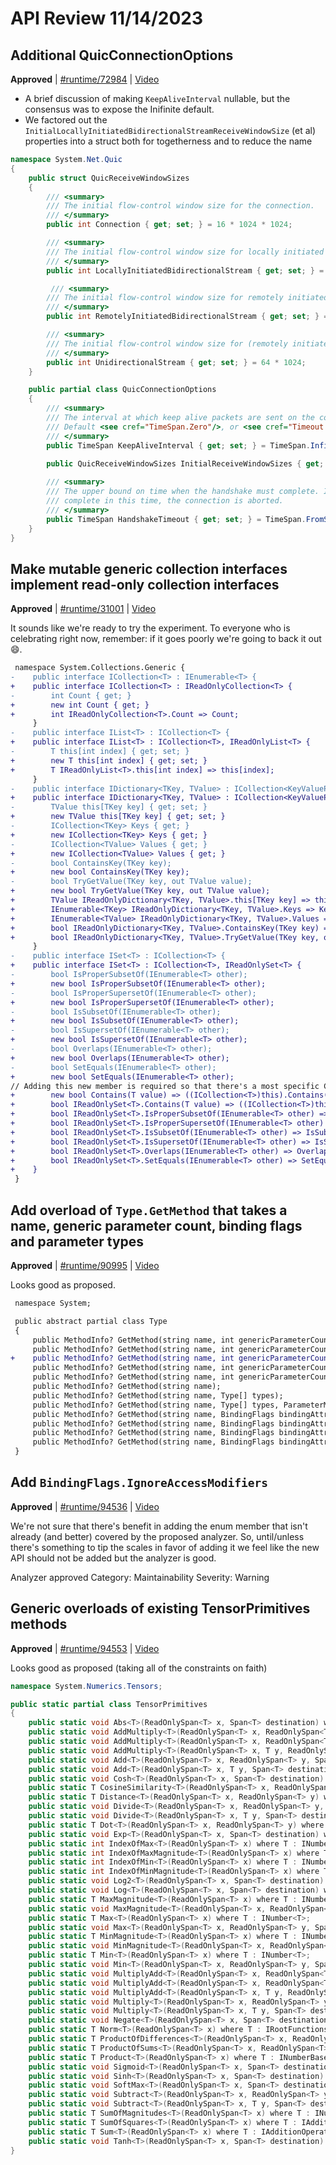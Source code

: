 # API Review 11/14/2023

## Additional QuicConnectionOptions

**Approved** | [#runtime/72984](https://github.com/dotnet/runtime/issues/72984#issuecomment-1810933700) | [Video](https://www.youtube.com/watch?v=2NsF2PBS02w&t=0h0m0s)


* A brief discussion of making `KeepAliveInterval` nullable, but the consensus was to expose the Inifinite default.
* We factored out the `InitialLocallyInitiatedBidirectionalStreamReceiveWindowSize` (et al) properties into a struct both for togetherness and to reduce the name

```C#
namespace System.Net.Quic
{
    public struct QuicReceiveWindowSizes
    {
        /// <summary>
        /// The initial flow-control window size for the connection.
        /// </summary>
        public int Connection { get; set; } = 16 * 1024 * 1024;

        /// <summary>
        /// The initial flow-control window size for locally initiated bidirectional streams.
        /// </summary>
        public int LocallyInitiatedBidirectionalStream { get; set; } = 64 * 1024;

         /// <summary>
        /// The initial flow-control window size for remotely initiated bidirectional streams.
        /// </summary>
        public int RemotelyInitiatedBidirectionalStream { get; set; } = 64 * 1024;

        /// <summary>
        /// The initial flow-control window size for (remotely initiated) unidirectional streams.
        /// </summary>
        public int UnidirectionalStream { get; set; } = 64 * 1024;
    }

    public partial class QuicConnectionOptions
    {
        /// <summary>
        /// The interval at which keep alive packets are sent on the connection.
        /// Default <see cref="TimeSpan.Zero"/>, or <see cref="Timeout.InfiniteTimeSpan"> means no keep alive.
        /// </summary>
        public TimeSpan KeepAliveInterval { get; set; } = TimeSpan.Infinite;

        public QuicReceiveWindowSizes InitialReceiveWindowSizes { get; set; }
        
        /// <summary>
        /// The upper bound on time when the handshake must complete. If the handshake does not
        /// complete in this time, the connection is aborted.
        /// </summary>
        public TimeSpan HandshakeTimeout { get; set; } = TimeSpan.FromSeconds(10);
    }
}
```
## Make mutable generic collection interfaces implement read-only collection interfaces

**Approved** | [#runtime/31001](https://github.com/dotnet/runtime/issues/31001#issuecomment-1811013088) | [Video](https://www.youtube.com/watch?v=2NsF2PBS02w&t=0h40m6s)

It sounds like we're ready to try the experiment.  To everyone who is celebrating right now, remember: if it goes poorly we're going to back it out :smile:.

```diff
 namespace System.Collections.Generic {
-    public interface ICollection<T> : IEnumerable<T> {
+    public interface ICollection<T> : IReadOnlyCollection<T> {
-        int Count { get; }
+        new int Count { get; }
+        int IReadOnlyCollection<T>.Count => Count;
     }
-    public interface IList<T> : ICollection<T> {
+    public interface IList<T> : ICollection<T>, IReadOnlyList<T> {
-        T this[int index] { get; set; }
+        new T this[int index] { get; set; }
+        T IReadOnlyList<T>.this[int index] => this[index];
     }
-    public interface IDictionary<TKey, TValue> : ICollection<KeyValuePair<TKey, TValue>> {
+    public interface IDictionary<TKey, TValue> : ICollection<KeyValuePair<TKey, TValue>>, IReadOnlyDictionary<TKey, TValue> {
-        TValue this[TKey key] { get; set; }
+        new TValue this[TKey key] { get; set; }
-        ICollection<TKey> Keys { get; }
+        new ICollection<TKey> Keys { get; }
-        ICollection<TValue> Values { get; }
+        new ICollection<TValue> Values { get; }
-        bool ContainsKey(TKey key);
+        new bool ContainsKey(TKey key);
-        bool TryGetValue(TKey key, out TValue value);
+        new bool TryGetValue(TKey key, out TValue value);
+        TValue IReadOnlyDictionary<TKey, TValue>.this[TKey key] => this[key];
+        IEnumerable<TKey> IReadOnlyDictionary<TKey, TValue>.Keys => Keys;
+        IEnumerable<TValue> IReadOnlyDictionary<TKey, TValue>.Values => Values;
+        bool IReadOnlyDictionary<TKey, TValue>.ContainsKey(TKey key) => ContainsKey(key);
+        bool IReadOnlyDictionary<TKey, TValue>.TryGetValue(TKey key, out TValue value) => TryGetValue(key, out value);
     }
-    public interface ISet<T> : ICollection<T> {
+    public interface ISet<T> : ICollection<T>, IReadOnlySet<T> {
-        bool IsProperSubsetOf(IEnumerable<T> other);
+        new bool IsProperSubsetOf(IEnumerable<T> other);
-        bool IsProperSupersetOf(IEnumerable<T> other);
+        new bool IsProperSupersetOf(IEnumerable<T> other);
-        bool IsSubsetOf(IEnumerable<T> other);
+        new bool IsSubsetOf(IEnumerable<T> other);
-        bool IsSupersetOf(IEnumerable<T> other);
+        new bool IsSupersetOf(IEnumerable<T> other);
-        bool Overlaps(IEnumerable<T> other);
+        new bool Overlaps(IEnumerable<T> other);
-        bool SetEquals(IEnumerable<T> other);
+        new bool SetEquals(IEnumerable<T> other);
// Adding this new member is required so that there's a most specific Contains method on ISet<T> since ICollection<T> and IReadOnlySet<T> define it too
+        new bool Contains(T value) => ((ICollection<T>)this).Contains(value); 
+        bool IReadOnlySet<T>.Contains(T value) => ((ICollection<T>)this).Contains(value);
+        bool IReadOnlySet<T>.IsProperSubsetOf(IEnumerable<T> other) => IsProperSubsetOf(other);
+        bool IReadOnlySet<T>.IsProperSupersetOf(IEnumerable<T> other) => IsProperSupersetOf(other);
+        bool IReadOnlySet<T>.IsSubsetOf(IEnumerable<T> other) => IsSubsetOf(other);
+        bool IReadOnlySet<T>.IsSupersetOf(IEnumerable<T> other) => IsSupersetOf(other);
+        bool IReadOnlySet<T>.Overlaps(IEnumerable<T> other) => Overlaps(other);
+        bool IReadOnlySet<T>.SetEquals(IEnumerable<T> other) => SetEquals(other);
+    }
 }
```
## Add overload of `Type.GetMethod` that takes a name, generic parameter count, binding flags and parameter types

**Approved** | [#runtime/90995](https://github.com/dotnet/runtime/issues/90995#issuecomment-1811031787) | [Video](https://www.youtube.com/watch?v=2NsF2PBS02w&t=1h5m25s)

Looks good as proposed.

```diff
 namespace System;

 public abstract partial class Type
 {
     public MethodInfo? GetMethod(string name, int genericParameterCount, Type[] types);
     public MethodInfo? GetMethod(string name, int genericParameterCount, Type[] types, ParameterModifier[]? modifiers);
+    public MethodInfo? GetMethod(string name, int genericParameterCount, BindingFlags bindingAttr, Type[] types);
     public MethodInfo? GetMethod(string name, int genericParameterCount, BindingFlags bindingAttr, Binder? binder, Type[] types, ParameterModifier[]? modifiers);
     public MethodInfo? GetMethod(string name, int genericParameterCount, BindingFlags bindingAttr, Binder? binder, CallingConventions callConvention, Type[] types, ParameterModifier[]? modifiers);
     public MethodInfo? GetMethod(string name);
     public MethodInfo? GetMethod(string name, Type[] types);
     public MethodInfo? GetMethod(string name, Type[] types, ParameterModifier[]? modifiers);
     public MethodInfo? GetMethod(string name, BindingFlags bindingAttr);
     public MethodInfo? GetMethod(string name, BindingFlags bindingAttr, Type[] types);
     public MethodInfo? GetMethod(string name, BindingFlags bindingAttr, Binder? binder, Type[] types, ParameterModifier[]? modifiers);
     public MethodInfo? GetMethod(string name, BindingFlags bindingAttr, Binder? binder, CallingConventions callConvention, Type[] types, ParameterModifier[]? modifiers);
 }
```
## Add `BindingFlags.IgnoreAccessModifiers`

**Approved** | [#runtime/94536](https://github.com/dotnet/runtime/issues/94536#issuecomment-1811062092) | [Video](https://www.youtube.com/watch?v=2NsF2PBS02w&t=1h10m13s)

We're not sure that there's benefit in adding the enum member that isn't already (and better) covered by the proposed analyzer.  So, until/unless there's something to tip the scales in favor of adding it we feel like the new API should not be added but the analyzer is good.

Analyzer approved
Category: Maintainability
Severity: Warning
## Generic overloads of existing TensorPrimitives methods

**Approved** | [#runtime/94553](https://github.com/dotnet/runtime/issues/94553#issuecomment-1811099516) | [Video](https://www.youtube.com/watch?v=2NsF2PBS02w&t=1h30m22s)

Looks good as proposed (taking all of the constraints on faith)

```C#
namespace System.Numerics.Tensors;

public static partial class TensorPrimitives
{
    public static void Abs<T>(ReadOnlySpan<T> x, Span<T> destination) where T : INumberBase<T>;
    public static void AddMultiply<T>(ReadOnlySpan<T> x, ReadOnlySpan<T> y, ReadOnlySpan<T> multiplier, Span<T> destination) where T : IAdditionOperators<T, T, T>, IMultiplyOperators<T, T, T>;
    public static void AddMultiply<T>(ReadOnlySpan<T> x, ReadOnlySpan<T> y, T multiplier, Span<T> destination) where T : IAdditionOperators<T, T, T>, IMultiplyOperators<T, T, T>;
    public static void AddMultiply<T>(ReadOnlySpan<T> x, T y, ReadOnlySpan<T> multiplier, Span<T> destination) where T : IAdditionOperators<T, T, T>, IMultiplyOperators<T, T, T>;
    public static void Add<T>(ReadOnlySpan<T> x, ReadOnlySpan<T> y, Span<T> destination) where T : IAdditionOperators<T, T, T>, IAdditiveIdentity<T, T>;
    public static void Add<T>(ReadOnlySpan<T> x, T y, Span<T> destination)  where T : IAdditionOperators<T, T, T>, IAdditiveIdentity<T, T>;
    public static void Cosh<T>(ReadOnlySpan<T> x, Span<T> destination) where T : IHyperbolicFunctions<T>;
    public static T CosineSimilarity<T>(ReadOnlySpan<T> x, ReadOnlySpan<T> y) where T : IRootFunctions<T>;
    public static T Distance<T>(ReadOnlySpan<T> x, ReadOnlySpan<T> y) where T : INumberBase<T>, IRootFunctions<T>;
    public static void Divide<T>(ReadOnlySpan<T> x, ReadOnlySpan<T> y, Span<T> destination) where T : IDivisionOperators<T, T, T>;
    public static void Divide<T>(ReadOnlySpan<T> x, T y, Span<T> destination) where T : IDivisionOperators<T, T, T>;
    public static T Dot<T>(ReadOnlySpan<T> x, ReadOnlySpan<T> y) where T : IAdditionOperators<T, T, T>, IAdditiveIdentity<T, T>, IMultiplyOperators<T, T, T>, IMultiplicativeIdentity<T, T>;
    public static void Exp<T>(ReadOnlySpan<T> x, Span<T> destination) where T : IExponentialFunctions<T>;
    public static int IndexOfMax<T>(ReadOnlySpan<T> x) where T : INumber<T>;
    public static int IndexOfMaxMagnitude<T>(ReadOnlySpan<T> x) where T : INumber<T>;
    public static int IndexOfMin<T>(ReadOnlySpan<T> x) where T : INumber<T>;
    public static int IndexOfMinMagnitude<T>(ReadOnlySpan<T> x) where T : INumber<T>;
    public static void Log2<T>(ReadOnlySpan<T> x, Span<T> destination) where T : ILogarithmicFunctions<T>;
    public static void Log<T>(ReadOnlySpan<T> x, Span<T> destination) where T : ILogarithmicFunctions<T>;
    public static T MaxMagnitude<T>(ReadOnlySpan<T> x) where T : INumberBase<T>;
    public static void MaxMagnitude<T>(ReadOnlySpan<T> x, ReadOnlySpan<T> y, Span<T> destination) where T : INumberBase<T>;
    public static T Max<T>(ReadOnlySpan<T> x) where T : INumber<T>;
    public static void Max<T>(ReadOnlySpan<T> x, ReadOnlySpan<T> y, Span<T> destination) where T : INumber<T>;
    public static T MinMagnitude<T>(ReadOnlySpan<T> x) where T : INumberBase<T>;
    public static void MinMagnitude<T>(ReadOnlySpan<T> x, ReadOnlySpan<T> y, Span<T> destination) where T : INumberBase<T>;
    public static T Min<T>(ReadOnlySpan<T> x) where T : INumber<T>;
    public static void Min<T>(ReadOnlySpan<T> x, ReadOnlySpan<T> y, Span<T> destination) where T : INumber<T>;
    public static void MultiplyAdd<T>(ReadOnlySpan<T> x, ReadOnlySpan<T> y, ReadOnlySpan<T> addend, Span<T> destination) where T : IAdditionOperators<T, T, T>, IMultiplyOperators<T, T, T>;
    public static void MultiplyAdd<T>(ReadOnlySpan<T> x, ReadOnlySpan<T> y, T addend, Span<T> destination) where T : IAdditionOperators<T, T, T>, IMultiplyOperators<T, T, T>;
    public static void MultiplyAdd<T>(ReadOnlySpan<T> x, T y, ReadOnlySpan<T> addend, Span<T> destination) where T : IAdditionOperators<T, T, T>, IMultiplyOperators<T, T, T>;
    public static void Multiply<T>(ReadOnlySpan<T> x, ReadOnlySpan<T> y, Span<T> destination) where T : INumberBase<T>;
    public static void Multiply<T>(ReadOnlySpan<T> x, T y, Span<T> destination) where T : IMultiplyOperators<T, T, T>, IMultiplicativeIdentity<T, T>;
    public static void Negate<T>(ReadOnlySpan<T> x, Span<T> destination) where T : IUnaryNegationOperators<T, T>;
    public static T Norm<T>(ReadOnlySpan<T> x) where T : IRootFunctions<T>;
    public static T ProductOfDifferences<T>(ReadOnlySpan<T> x, ReadOnlySpan<T> y) where T : ISubtractionOperators<T, T, T>, IMultiplyOperators<T, T, T>, IMultiplicativeIdentity<T, T>;
    public static T ProductOfSums<T>(ReadOnlySpan<T> x, ReadOnlySpan<T> y) where T : IAdditionOperators<T, T, T>, IAdditiveIdentity<T, T>, IMultiplyOperators<T, T, T>, IMultiplicativeIdentity<T, T>;
    public static T Product<T>(ReadOnlySpan<T> x) where T : INumberBase<T>;
    public static void Sigmoid<T>(ReadOnlySpan<T> x, Span<T> destination) where T : IExponentialFunction<T>;
    public static void Sinh<T>(ReadOnlySpan<T> x, Span<T> destination) where T : IHyperbolicFunction<T>;
    public static void SoftMax<T>(ReadOnlySpan<T> x, Span<T> destination) where T : IExpoentialFunction<T>;
    public static void Subtract<T>(ReadOnlySpan<T> x, ReadOnlySpan<T> y, Span<T> destination) where T : ISubtractionOperators<T, T, T>;
    public static void Subtract<T>(ReadOnlySpan<T> x, T y, Span<T> destination) where T : ISubtractionOperators<T, T, T>;
    public static T SumOfMagnitudes<T>(ReadOnlySpan<T> x) where T : INumberBase<T>;
    public static T SumOfSquares<T>(ReadOnlySpan<T> x) where T : IAdditionOperators<T, T, T>, IAdditiveIdentity<T, T>, IMultiplyOperators<T, T, T>;
    public static T Sum<T>(ReadOnlySpan<T> x) where T : IAdditionOperators<T, T, T>, IAdditiveIdentity<T, T>;
    public static void Tanh<T>(ReadOnlySpan<T> x, Span<T> destination) where T : IHyperbolicFunctions<T>;
}
```
